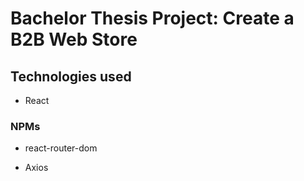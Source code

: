# Bachelor Thesis Project: Create a B2B Web Store

## Technologies used

- React

### NPMs

- react-router-dom

- Axios
